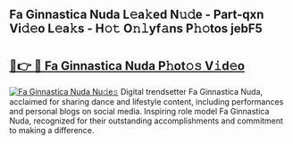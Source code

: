 ## Fa Ginnastica Nuda L𝚎a𝚔ed N𝚞𝚍e - Part-qxn Vi𝚍𝚎o L𝚎a𝚔s - H𝚘𝚝 O𝚗𝚕yf𝚊ns P𝚑𝚘tos jebF5

# <h2><a href="http://kf7utt.oniu.top/?m=Fa+Ginnastica+Nuda">🔗👉 🔴 Fa Ginnastica Nuda P𝚑ot𝚘𝚜 V𝚒d𝚎o</a></h2>

[![Fa Ginnastica Nuda Nu𝚍e𝚜](https://i.imgur.com/0qMVB7G.gif)](http://kf7utt.oniu.top/?m=Fa+Ginnastica+Nuda)
Digital trendsetter Fa Ginnastica Nuda, acclaimed for sharing dance and lifestyle content, including performances and personal blogs on social media. Inspiring role model Fa Ginnastica Nuda, recognized for their outstanding accomplishments and commitment to making a difference.  
